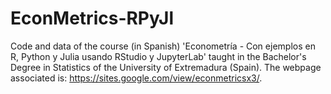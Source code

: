 # EconMetrics-RPyJl
Code and data of the course (in Spanish) 'Econometría - Con ejemplos en R, Python y Julia usando RStudio y JupyterLab' taught in the Bachelor's Degree in Statistics of the University of Extremadura (Spain). The webpage associated is: https://sites.google.com/view/econmetricsx3/.
